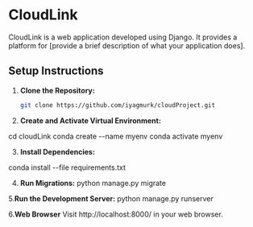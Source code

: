 # CloudLink

CloudLink is a web application developed using Django. It provides a platform for [provide a brief description of what your application does].

## Setup Instructions

1. **Clone the Repository:**
   ```bash
   git clone https://github.com/iyagmurk/cloudProject.git
   
2. **Create and Activate Virtual Environment:**

cd cloudLink
conda create --name myenv
conda activate myenv

3. **Install Dependencies:**

conda install --file requirements.txt

4. **Run Migrations:**
python manage.py migrate

5.**Run the Development Server:**
python manage.py runserver

6.**Web Browser**
Visit http://localhost:8000/ in your web browser.
   





